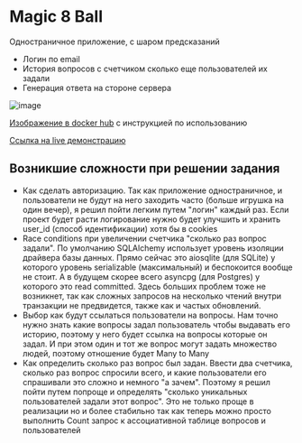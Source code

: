 # Magic 8 Ball

Одностраничное приложение, с шаром предсказаний
- Логин по email
- История вопросов с счетчиком сколько еще пользователей их задали
- Генерация ответа на стороне сервера

![image](https://github.com/LanguidBasil/magic-8-ball/assets/72715882/aca9f457-c382-49d5-812a-6d4b04bc3ef5)

[Изображение в docker hub](https://hub.docker.com/repository/docker/languidbasil/softorium-test-task/general)
с инструкцией по использованию

[Ссылка на live демонстрацию](https://a28462-12fa.k.d-f.pw/)

## Возникшие сложности при решении задания
- Как сделать авторизацию. Так как приложение одностраничное, и пользователи не будут на него заходить часто (больше игрушка на один вечер), я решил пойти легким путем "логин" каждый раз. Если проект будет расти логирование нужно будет улучшить и хранить user_id (способ идентификации) хотя бы в cookies
- Race conditions при увеличении счетчика "сколько раз вопрос задали". По умолчанию SQLAlchemy использует уровень изоляции драйвера базы данных. Прямо сейчас это aiosqlite (для SQLite) у которого уровень serializable (максимальный) и беспокоится вообще не стоит. А в будущем скорее всего asyncpg (для Postgres) у которого это read committed. Здесь больших проблем тоже не возникнет, так как сложных запросов на несколько чтений внутри транзакции не предвидется, также как и частых обновлений.
- Выбор как будут ссылаться пользователи на вопросы. Нам точно нужно знать какие вопросы задал пользователь чтобы выдавать его историю, поэтому у него будет ссылка на вопросы которые он задал. И при этом один и тот же вопрос могут задать множество людей, поэтому отношение будет Many to Many
- Как определить сколько раз вопрос был задан. Ввести два счетчика, сколько раз вопрос спросили всего, и какие пользователи его спрашивали это сложно и немного "а зачем". Поэтому я решил пойти путем попроще и определять "сколько уникальных пользователей задали этот вопрос". Это не только проще в реализации но и более стабильно так как теперь можно просто выполнить Count запрос к ассоциативной таблице вопросов и пользователей

